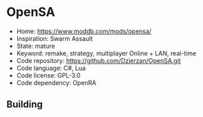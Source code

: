 # OpenSA

- Home: https://www.moddb.com/mods/opensa/
- Inspiration: Swarm Assault
- State: mature
- Keyword: remake, strategy, multiplayer Online + LAN, real-time
- Code repository: https://github.com/Dzierzan/OpenSA.git
- Code language: C#, Lua
- Code license: GPL-3.0
- Code dependency: OpenRA

## Building
